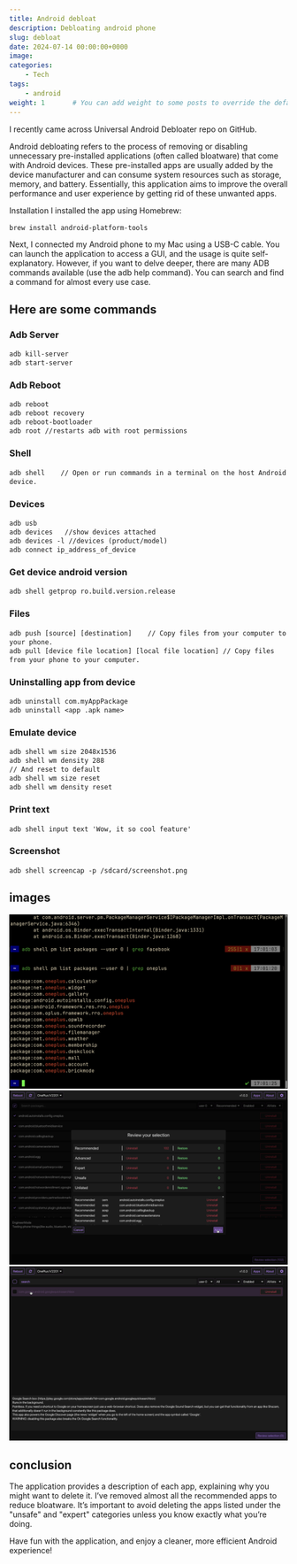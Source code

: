 ```yaml
---
title: Android debloat
description: Debloating android phone
slug: debloat
date: 2024-07-14 00:00:00+0000
image:
categories:
    - Tech
tags:
    - android
weight: 1       # You can add weight to some posts to override the default sorting (date descending)
---
```


I recently came across Universal Android Debloater repo on GitHub.

Android debloating refers to the process of removing or disabling unnecessary pre-installed applications (often called bloatware) that come with Android devices. These pre-installed apps are usually added by the device manufacturer and can consume system resources such as storage, memory, and battery. Essentially, this application aims to improve the overall performance and user experience by getting rid of these unwanted apps.

Installation
I installed the app using Homebrew:
```shell
brew install android-platform-tools
```
Next, I connected my Android phone to my Mac using a USB-C cable. You can launch the application to access a GUI, and the usage is quite self-explanatory. However, if you want to delve deeper, there are many ADB commands available (use the adb help command). You can search and find a command for almost every use case.

## Here are some commands

### Adb Server
```
adb kill-server
adb start-server 
```

### Adb Reboot
```
adb reboot
adb reboot recovery 
adb reboot-bootloader
adb root //restarts adb with root permissions
```
### Shell
```
adb shell    // Open or run commands in a terminal on the host Android device.
```

### Devices
```
adb usb
adb devices   //show devices attached
adb devices -l //devices (product/model)
adb connect ip_address_of_device
```

### Get device android version
```
adb shell getprop ro.build.version.release 
```

### Files
```
adb push [source] [destination]    // Copy files from your computer to your phone.
adb pull [device file location] [local file location] // Copy files from your phone to your computer.
```

### Uninstalling app from device
```
adb uninstall com.myAppPackage
adb uninstall <app .apk name>
```

### Emulate device
```
adb shell wm size 2048x1536
adb shell wm density 288
// And reset to default
adb shell wm size reset
adb shell wm density reset
```

### Print text
```
adb shell input text 'Wow, it so cool feature'
```

### Screenshot
```
adb shell screencap -p /sdcard/screenshot.png
```


## images
![Packages list](a.png)
![Apps selection](b.png)
![App details](c.png)


## conclusion
The application provides a description of each app, explaining why you might want to delete it. I’ve removed almost all the recommended apps to reduce bloatware. It’s important to avoid deleting the apps listed under the "unsafe" and "expert" categories unless you know exactly what you’re doing.

Have fun with the application, and enjoy a cleaner, more efficient Android experience!